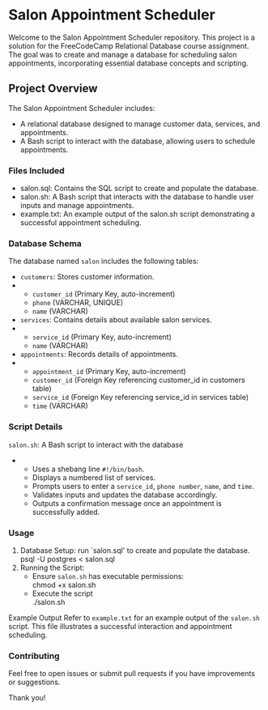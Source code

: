 # Salon Appointment Scheduler

Welcome to the Salon Appointment Scheduler repository. This project is a solution for the FreeCodeCamp Relational Database course assignment. The goal was to create and manage a database for scheduling salon appointments, incorporating essential database concepts and scripting.

## Project Overview
The Salon Appointment Scheduler includes:
- A relational database designed to manage customer data, services, and appointments.
- A Bash script to interact with the database, allowing users to schedule appointments.

### Files Included
- salon.sql: Contains the SQL script to create and populate the database.
- salon.sh: A Bash script that interacts with the database to handle user inputs and manage appointments.
- example.txt: An example output of the salon.sh script demonstrating a successful appointment scheduling.

### Database Schema
The database named `salon` includes the following tables:
- `customers`: Stores customer information.
- - `customer_id` (Primary Key, auto-increment)
  - `phone` (VARCHAR, UNIQUE)
  - `name` (VARCHAR)
- `services`: Contains details about available salon services.
- - `service_id` (Primary Key, auto-increment)
  - `name` (VARCHAR)
- `appointments`: Records details of appointments.
- - `appointment_id` (Primary Key, auto-increment)
  - `customer_id` (Foreign Key referencing customer_id in customers table)
  - `service_id` (Foreign Key referencing service_id in services table)
  - `time` (VARCHAR)

### Script Details
`salon.sh`: A Bash script to interact with the database
- - Uses a shebang line `#!/bin/bash`.
  - Displays a numbered list of services.
  - Prompts users to enter a `service_id`, `phone number`, `name`, and `time`.
  - Validates inputs and updates the database accordingly.
  - Outputs a confirmation message once an appointment is successfully added.
 
### Usage
1. Database Setup: run `salon.sql' to create and populate the database. <br>
   psql -U postgres < salon.sql
2. Running the Script:
   - Ensure `salon.sh` has executable permissions:<br>
     chmod +x salon.sh
   - Execute the script <br>
     ./salon.sh

Example Output
Refer to `example.txt` for an example output of the `salon.sh` script. This file illustrates a successful interaction and appointment scheduling.

### Contributing
Feel free to open issues or submit pull requests if you have improvements or suggestions.

Thank you!
